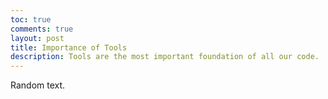 ```yaml
---
toc: true
comments: true
layout: post
title: Importance of Tools
description: Tools are the most important foundation of all our code.
---
```


Random text.